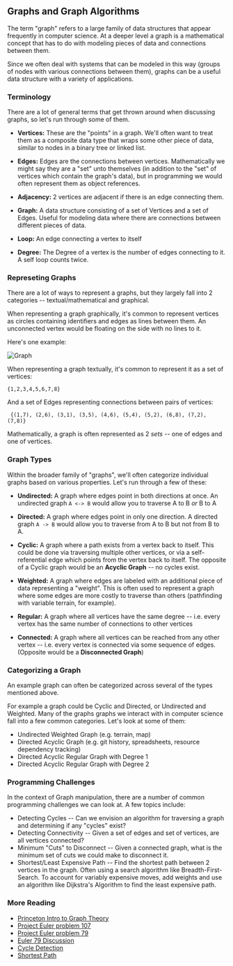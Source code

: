 ## Graphs and Graph Algorithms

The term "graph" refers to a large family of data structures that appear
frequently in computer science. At a deeper level a graph is a mathematical
concept that has to do with modeling pieces of data and connections between
them.

Since we often deal with systems that can be modeled in this way (groups of
nodes with various connections between them), graphs can be a useful data
structure with a variety of applications.

### Terminology

There are a lot of general terms that get thrown around when discussing graphs,
so let's run through some of them.

* __Vertices:__ These are the "points" in a graph. We'll often want to treat them as a
  composite data type that wraps some other piece of data, similar to nodes in a binary
  tree or linked list.

* __Edges:__ Edges are the connections between vertices. Mathematically we might say they
  are a "set" unto themselves (in addition to the "set" of vertices which contain the graph's
  data), but in programming we would often represent them as object references.

* __Adjacency:__ 2 vertices are adjacent if there is an edge connecting them.

* __Graph:__ A data structure consisting of a set of Vertices and a set of Edges. Useful for
  modeling data where there are connections between different pieces of data.

* __Loop:__ An edge connecting a vertex to itself

* __Degree:__ The Degree of a vertex is the number of edges connecting to it. A self loop
  counts twice.

### Represeting Graphs

There are a lot of ways to represent a graphs, but they largely fall into 2 categories -- textual/mathematical
and graphical.

When representing a graph graphically, it's common to represent vertices as circles containing identifiers
and edges as lines between them. An unconnected vertex would be floating on the side with no lines to it.

Here's one example:

![Graph](http://web.cecs.pdx.edu/~sheard/course/Cs163/Graphics/graph7.png)

When representing a graph textually, it's common to represent it as a set of vertices:

```
{1,2,3,4,5,6,7,8}
```

And a set of Edges representing connections between pairs of vertices:

```
 {(1,7), (2,6), (3,1), (3,5), (4,6), (5,4), (5,2), (6,8), (7,2), (7,8)}
```

Mathematically, a graph is often represented as 2 _sets_ -- one of edges and one of vertices.

### Graph Types

Within the broader family of "graphs", we'll often categorize individual graphs based on
various properties. Let's run through a few of these:

* __Undirected:__ A graph where edges point in both directions at once. An undirected graph `A <-> B`
  would allow you to traverse A to B _or_ B to A

* __Directed:__ A graph where edges point in only one direction. A directed graph `A -> B` would
  allow you to traverse from A to B but not from B to A.

* __Cyclic:__ A graph where a path exists from a vertex back to itself. This could be done via traversing
  multiple other vertices, or via a self-referential edge which points from the vertex back to itself.
  The opposite of a Cyclic graph would be an __Acyclic Graph__ -- no cycles exist.

* __Weighted:__ A graph where edges are labeled with an additional piece of data representing a "weight".
  This is often used to represent a graph where some edges are more costly to traverse than others
  (pathfinding with variable terrain, for example).

* __Regular:__ A graph where all vertices have the same degree -- i.e. every vertex has the same number
  of connections to other vertices

* __Connected:__ A graph where all vertices can be reached from any other vertex -- i.e. every vertex is
  connected via some sequence of edges. (Opposite would be a __Disconnected Graph__)

### Categorizing a Graph

An example graph can often be categorized across several of the types mentioned above.

For example a graph could be Cyclic and Directed, or Undirected and Weighted. Many of
the graphs graphs we interact with in computer science fall into a few common categories.
Let's look at some of them:

* Undirected Weighted Graph (e.g. terrain, map)
* Directed Acyclic Graph (e.g. git history, spreadsheets, resource dependency tracking)
* Directed Acyclic Regular Graph with Degree 1
* Directed Acyclic Regular Graph with Degree 2

### Programming Challenges

In the context of Graph manipulation, there are a number of common programming
challenges we can look at. A few topics include:

* Detecting Cycles -- Can we envision an algorithm for traversing a graph and determining if any
  "cycles" exist?
* Detecting Connectivity -- Given a set of edges and set of vertices, are all vertices connected?
* Minimum "Cuts" to Disconnect -- Given a connected graph, what is the minimum set of cuts we could
  make to disconnect it.
* Shortest/Least Expensive Path -- Find the shortest path between 2 vertices in the graph. Often using
  a search algorithm like Breadth-First-Search. To account for variably expensive moves, add weights
  and use an algorithm like Dijkstra's Algorithm to find the least expensive path.

### More Reading

* [Princeton Intro to Graph Theory](https://www.cs.princeton.edu/courses/archive/fall06/cos341/handouts/graph1.pdf)
* [Project Euler problem 107](https://projecteuler.net/problem=107)
* [Project Euler problem 79](https://projecteuler.net/problem=79)
* [Euler 79 Discussion](http://alexmic.net/password-derivation-project-euler/)
* [Cycle Detection](http://www.geeksforgeeks.org/detect-cycle-in-a-graph/)
* [Shortest Path](http://www.geeksforgeeks.org/shortest-path-for-directed-acyclic-graphs/)
